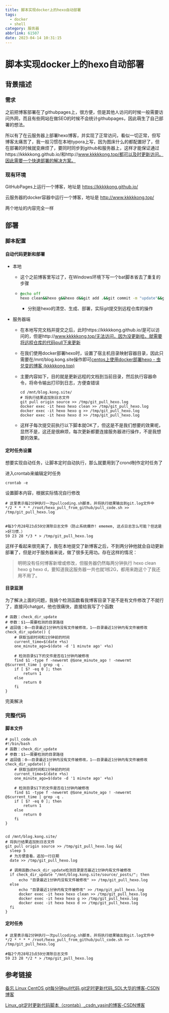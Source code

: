 ```yaml
---
title: 脚本实现docker上的hexo自动部署
tags:
  - docker
  - shell
category: 服务器
abbrlink: 61507
date: 2023-04-14 10:31:15
---
```


# 脚本实现docker上的hexo自动部署

## 背景描述

### 需求

之前把博客部署在了githubpages上，很方便，但是其他人访问的时候一般需要访问外网，而且有些网站在做SEO的时候不会统计githubpages，因此萌生了自己部署的想法。

所以有了在云服务器上部署hexo博客，并实现了正常访问，看似一切正常，但写博客太痛苦了，我一般习惯在本地typora上写，因为图床什么的都配置好了，但在部署的时候就变麻烦了，要同时同步到github和服务器上，这样才能保证通过https://kkkkkong.github.io/和http://www.kkkkkong.top/都可以及时更新访问。因此需要一个快速部署的解决方案。

### 现有环境

GitHubPages上运行一个博客，地址是 https://kkkkkong.github.io/

云服务器的docker容器中运行一个博客，地址是 http://www.kkkkkong.top/

两个地址的内容完全一样

## 部署

### 脚本配置

#### 自动代码更新和部署

- 本地

  - 这个之前博客里写过了，在Windows环境下写一个bat脚本省去了重复的步骤

  - ```bat
    @echo off
    hexo clean&&hexo g&&hexo d&&git add .&&git commit -m "update"&&git push origin source&&pause
    ```

    - 分别是hexo的清空、生成、部署，实际git提交到远程仓库的操作

- 服务器端

  - 在本地写完文档并提交之后，此时https://kkkkkong.github.io/是可以访问的，但是http://www.kkkkkong.top/无法访问，因为没更新哈，就需要将远程仓库的代码pull下来更新

  - 在我们使用docker部署hexo时，设置了宿主机目录映射容器目录，因此只需要在/mnt/blog.kong.site操作即可[centos上使用docker部署hexo - 虫兑变的博客 (kkkkkong.top)](http://www.kkkkkong.top/posts/19452.html)

  - 主要内容如下，目的就是更新远程的文档到当前目录，然后执行容器命令，将命令输出打印到日志，方便查错误

    ```shell
    cd /mnt/blog.kong.site/
    # 将执行结果追加到日志文件
    git pull origin source >> /tmp/git_pull_hexo.log
    docker exec -it hexo hexo clean >> /tmp/git_pull_hexo.log
    docker exec -it hexo hexo g >> /tmp/git_pull_hexo.log
    docker exec -it hexo hexo d >> /tmp/git_pull_hexo.log
    ```

  - 这样子每次提交前执行以下脚本就OK了，但这是不是我们想要的效果呢，显然不是，这还是很麻烦，每次更新都要连接服务器进行操作，不是我想要的效果。

#### 定时任务设置

想要实现自动任务，让脚本定时自动执行，那么就要用到了crond制作定时任务了

进入crontab来编辑定时任务

```shell
crontab -e
```

设置脚本内容，根据实际情况自行修改

```shell
# 这里表示每2分钟执行一次pullcoding.sh脚本，并将执行结果输出到git.log文件中
*/2 * * * * /root/hexo_pull_from_github/pull_code.sh >> /tmp/git_pull_hexo.log


#每3个月28号23点59分清除日志文件（防止系统爆炸! ememem, 这点日志怎么可能？但这是>好习惯.）
59 23 28 */3 * > /tmp/git_pull_hexo.log
```

这样子看起来很完美了，我在本地提交了新博客之后，不到两分钟他就会自动更新部署了，但是对于服务器来说，做了很多无用功。存在这样的情况：

> 明明没有任何博客新增或修改，但服务器仍然每两分钟执行 hexo clean hexo g hexo d，要知道我这服务器一共也就1核2G，都用来跑这个了我还用不用了。

#### 目录监测

为了解决上面的问题，我搞个检测函数看我博客目录下是不是有文件修改了不就行了，直接问chatgpt，他也很痛快，直接给我写了个函数

```shell
# 函数：check_dir_update
# 参数：$1——需要检测的目录路径
# 返回值：0——目录最近1分钟内没有文件被修改，1——目录最近1分钟内有文件被修改
check_dir_update() {
    # 获取当前时间和1分钟前的时间
    current_time=$(date +%s)
    one_minute_ago=$(date -d '1 minute ago' +%s)

    # 检测目录$1下的文件是否在1分钟内被修改
    find $1 -type f -newermt @$one_minute_ago ! -newermt @$current_time | grep -q .
    if [ $? -eq 0 ]; then
        return 1
    else
        return 0
    fi
}
```

完美解决

### 完整代码

#### 脚本文件

```shell
# pull_code.sh
#!/bin/bash
# 函数：check_dir_update
# 参数：$1——需要检测的目录路径
# 返回值：0——目录最近1分钟内没有文件被修改，1——目录最近1分钟内有文件被修改
check_dir_update() {
    # 获取当前时间和1分钟前的时间
    current_time=$(date +%s)
    one_minute_ago=$(date -d '1 minute ago' +%s)

    # 检测目录$1下的文件是否在1分钟内被修改
    find $1 -type f -newermt @$one_minute_ago ! -newermt @$current_time | grep -q .
    if [ $? -eq 0 ]; then
        return 1
    else
        return 0
    fi
}


cd /mnt/blog.kong.site/
# 将执行结果追加到日志文件
git pull origin source >> /tmp/git_pull_hexo.log &&{
  sleep 5
  # 为方便查看，追加一行日期
  date >> /tmp/git_pull_hexo.log

  # 调用函数check_dir_update检测目录是否最近1分钟内有文件被修改
  if check_dir_update "/mnt/blog.kong.site/source/_posts/"; then
      echo "目录最近1分钟内没有文件被修改" >> /tmp/git_pull_hexo.log
  else
      echo "目录最近1分钟内有文件被修改" >> /tmp/git_pull_hexo.log
      docker exec -it hexo hexo clean >> /tmp/git_pull_hexo.log
      docker exec -it hexo hexo g >> /tmp/git_pull_hexo.log
      docker exec -it hexo hexo d >> /tmp/git_pull_hexo.log
  fi
}
```

#### 定时任务

```shell
# 这里表示每2分钟执行一次pullcoding.sh脚本，并将执行结果输出到git.log文件中
*/2 * * * * /root/hexo_pull_from_github/pull_code.sh >> /tmp/git_pull_hexo.log

#每2个月28号23点59分清除日志文件
59 23 28 */2 * > /tmp/git_pull_hexo.log

```







## 参考链接

[备忘 Linux CentOS git每分钟pull代码,git定时更新代码_SDL大华的博客-CSDN博客](https://blog.csdn.net/qq_15941409/article/details/109855152)

[Linux_git定时更新代码脚本（crontab）_csdn_yasin的博客-CSDN博客](https://blog.csdn.net/csdn_yasin/article/details/70332796)
